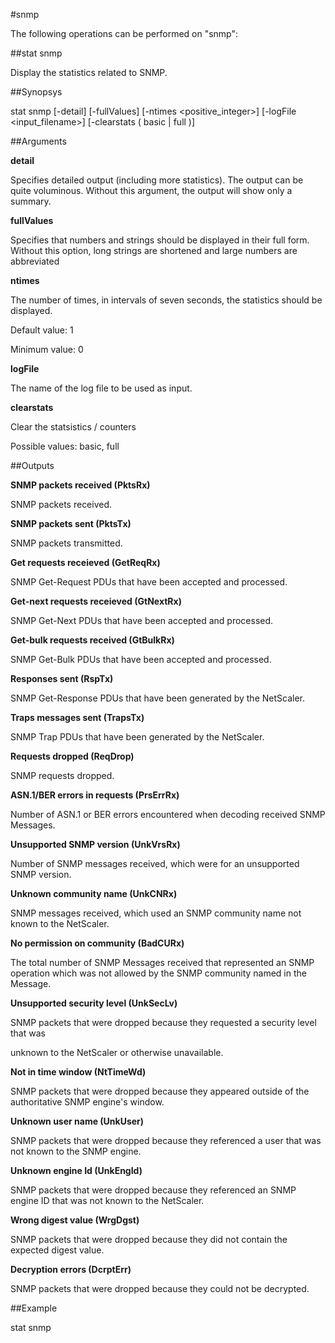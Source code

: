 #snmp

The following operations can be performed on "snmp":


##stat snmp

Display the statistics related to SNMP.


##Synopsys

stat snmp [-detail] [-fullValues] [-ntimes &lt;positive_integer>] [-logFile &lt;input_filename>] [-clearstats ( basic | full )]


##Arguments

<b>detail</b>
Specifies detailed output (including more statistics). The output can be quite voluminous. Without this argument, the output will show only a summary.

<b>fullValues</b>
Specifies that numbers and strings should be displayed in their full form. Without this option, long strings are shortened and large numbers are abbreviated

<b>ntimes</b>
The number of times, in intervals of seven seconds, the statistics should be displayed.
Default value: 1
Minimum value: 0

<b>logFile</b>
The name of the log file to be used as input.

<b>clearstats</b>
Clear the statsistics / counters
Possible values: basic, full



##Outputs

<b>SNMP packets received (PktsRx)</b>
SNMP packets received.

<b>SNMP packets sent (PktsTx)</b>
SNMP packets transmitted.

<b>Get requests receieved (GetReqRx)</b>
SNMP Get-Request PDUs that have been accepted and processed.

<b>Get-next requests receieved (GtNextRx)</b>
SNMP Get-Next PDUs that have been accepted and processed.

<b>Get-bulk requests received (GtBulkRx)</b>
SNMP Get-Bulk PDUs that have been accepted and processed.

<b>Responses sent (RspTx)</b>
SNMP Get-Response PDUs that have been generated by the NetScaler.

<b>Traps messages sent (TrapsTx)</b>
SNMP Trap PDUs that have been generated by the NetScaler.

<b>Requests dropped (ReqDrop)</b>
SNMP requests dropped.

<b>ASN.1/BER errors in requests (PrsErrRx)</b>
Number of ASN.1 or BER errors encountered when decoding received SNMP Messages.

<b>Unsupported SNMP version (UnkVrsRx)</b>
Number of SNMP messages received, which were for an unsupported SNMP version.

<b>Unknown community name (UnkCNRx)</b>
SNMP messages received, which used an SNMP community name not known to the NetScaler.

<b>No permission on community (BadCURx)</b>
The total number of SNMP Messages received that represented an SNMP operation which was not allowed by the SNMP community named in the Message.

<b>Unsupported security level (UnkSecLv)</b>
SNMP packets that were dropped because they requested a security level that was
unknown to the NetScaler or otherwise unavailable.

<b>Not in time window (NtTimeWd)</b>
SNMP packets that were dropped because they appeared outside of the authoritative SNMP engine's window.

<b>Unknown user name (UnkUser)</b>
SNMP packets that were dropped because they referenced a user that was  not  known to the SNMP engine.

<b>Unknown engine Id (UnkEngId)</b>
SNMP packets that were dropped because they referenced an SNMP engine ID that was not known to the NetScaler.

<b>Wrong digest value (WrgDgst)</b>
SNMP packets that were dropped because they did not contain the expected digest value.

<b>Decryption errors (DcrptErr)</b>
SNMP packets that were dropped because they could not be decrypted.



##Example

stat snmp

